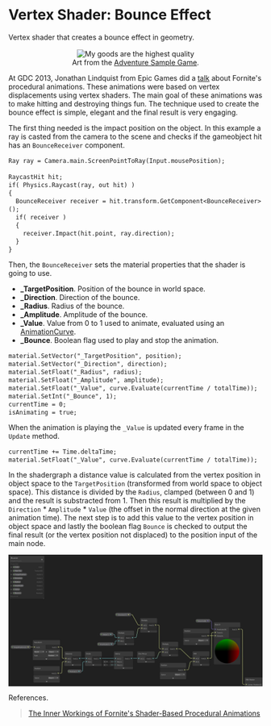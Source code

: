 # Vertex Shader: Bounce Effect

Vertex shader that creates a bounce effect in geometry.

<p align="center">
  <img align="center" src="example.gif" title="My goods are the highest quality"><br>
  Art from the <a href="https://assetstore.unity.com/packages/essentials/tutorial-projects/adventure-sample-game-76216">Adventure Sample Game</a>.
</p>

At GDC 2013, Jonathan Lindquist from Epic Games did a <a href="https://www.youtube.com/watch?v=7Fl3so0Z5Tc">talk</a> about Fornite's procedural animations. These animations were based on vertex displacements using vertex shaders. The main goal of these animations was to make hitting and destroying things fun. The technique used to create the bounce effect is simple, elegant and the final result is very engaging.

The first thing needed is the impact position on the object. In this example a ray is casted from the camera to the scene and checks if the gameobject hit has an `BounceReceiver` component.

```
Ray ray = Camera.main.ScreenPointToRay(Input.mousePosition);

RaycastHit hit;
if( Physics.Raycast(ray, out hit) )
{
  BounceReceiver receiver = hit.transform.GetComponent<BounceReceiver>();
  if( receiver )
  {
    receiver.Impact(hit.point, ray.direction);
  }
}
```

Then, the `BounceReceiver` sets the material properties that the shader is going to use.
<ul>
  <li><strong>_TargetPosition</strong>. Position of the bounce in world space.</li>
  <li><strong>_Direction</strong>. Direction of the bounce.</li>
  <li><strong>_Radius</strong>. Radius of the bounce.</li>
  <li><strong>_Amplitude</strong>. Amplitude of the bounce.</li>
  <li><strong>_Value</strong>. Value from 0 to 1 used to animate, evaluated using an <a href="https://docs.unity3d.com/ScriptReference/AnimationCurve.html">AnimationCurve</a>.</li>
  <li><strong>_Bounce</strong>. Boolean flag used to play and stop the animation.</li>
</ul>

```
material.SetVector("_TargetPosition", position);
material.SetVector("_Direction", direction);
material.SetFloat("_Radius", radius);
material.SetFloat("_Amplitude", amplitude);
material.SetFloat("_Value", curve.Evaluate(currentTime / totalTime));
material.SetInt("_Bounce", 1);
currentTime = 0;
isAnimating = true;
```

When the animation is playing the `_Value` is updated every frame in the `Update` method.

```
currentTime += Time.deltaTime;
material.SetFloat("_Value", curve.Evaluate(currentTime / totalTime));
```

In the shadergraph a distance value is calculated from the vertex position in object space to the `TargetPosition` (transformed from world space to object space). This distance is divided by the `Radius`, clamped (between 0 and 1) and the result is substracted from 1. Then this result is multiplied by the `Direction` * `Amplitude` * `Value` (the offset in the normal direction at the given animation time). The next step is to add this value to the vertex position in object space and lastly the boolean flag `Bounce` is checked to output the final result (or the vertex position not displaced) to the position input of the main node.

<p align="center">
  <img align="center" src="shadergraph.jpg"><br>
</p>

References.
> <a href="https://www.gdcvault.com/play/1018192/The-Inner-Workings-of-Fortnite">The Inner Workings of Fornite's Shader-Based Procedural Animations</a>